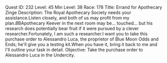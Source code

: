 Quest ID: 232
Level: 45
Min Level: 38
Race: 178
Title: Errand for Apothecary Zinge
Description: The Royal Apothecary Society needs your assistance.Listen closely, and both of us may profit from my plan.$B$BApothecary Keever in the next room may be... touched... but his research does potentially bear fruit if it were pursued by a clever researcher.Fortunately, I am such a researcher.I want you to take this purchase order to Alessandro Luca, the proprietor of Blue Moon Odds and Ends; he'll give you a testing kit.When you have it, bring it back to me and I'll outline your task in detail.
Objective: Take the purchase order to Alessandro Luca in the Undercity.
